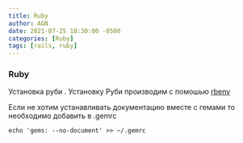 ```yaml
---
title: Ruby
author: AGN
date: 2021-07-25 18:30:00 -0500
categories: [Ruby]
tags: [rails, ruby]
---
```



### Ruby

Установка руби . Установку Руби производим с помошью [rbenv](https://github.com/rbenv/rbenv)

Если не хотим устанавливать документацию вместе с гемами то необходимо добавить в .gemrc

```
echo 'gems: --no-document' >> ~/.gemrc
```
